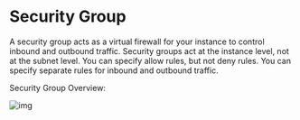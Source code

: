 # Security Group

A security group acts as a virtual firewall for your instance to control inbound and outbound traffic. Security groups act at the instance level, not at the subnet level. You can specify allow rules, but not deny rules. You can specify separate rules for inbound and outbound traffic.

Security Group Overview:

![img](https://assets-pt.media.datacumulus.com/aws-clf-pt/assets/pt1-q42-i1.jpg)
